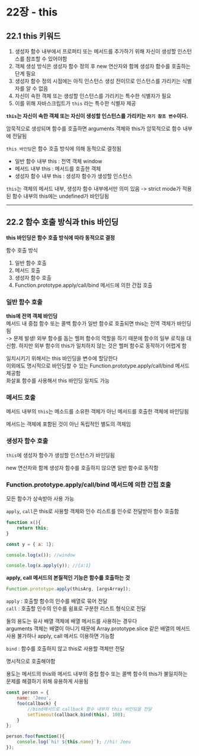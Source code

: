 # 22장 - this
## 22.1 this 키워드
1. 생성자 함수 내부에서 프로퍼티 또는 메서드를 추가하기 위해 자신이 생성할 인스턴스를 참조할 수 있어야함
2. 객체 생성 방식은 생성자 함수 정의 후 new 연산자와 함께 생성자 함수를 호출하는 단계 필요
3. 생성자 함수 정의 시점에는 아직 인스턴스 생성 전이므로 인스턴스를 가리키는 식별자를 알 수 없음
4. 자신이 속한 객체 또는 생성할 인스턴스를 가리키는 특수한 식별자가 필요
5. 이를 위해 자바스크립트가 `this` 라는 특수한 식별자 제공

**`this`는 자신이 속한 객체 또는 자신이 생성할 인스턴스를 가리키는 `자기 참조 변수`이다.**

암묵적으로 생성되며 함수를 호출하면 arguments 객체와 this가 암묵적으로 함수 내부에 전달됨

`this 바인딩`은 함수 호출 방식에 의해 동적으로 결정됨

- 일반 함수 내부 this : 전역 객체 window <br>
- 메서드 내부 this : 메서드를 호출한 객체<br>
- 생성자 함수 내부 this : 생성자 함수가 생성할 인스턴스

`this`는 객체의 메서드 내부, 생성자 함수 내부에서만 의미 있음 -> strict mode가 적용된 함수 내부의 this에는 undefined가 바인딩됨

---
## 22.2 함수 호출 방식과 this 바인딩
**this 바인딩은 함수 호출 방식에 따라 동적으로 결정**

함수 호출 방식
1. 일반 함수 호출
2. 메서드 호출
3. 생성자 함수 호출
4. Function.prototype.apply/call/bind 메서드에 의한 간접 호출

### 일반 함수 호출
**this에 전역 객체 바인딩**<br>
메서드 내 중첩 함수 또는 콜백 함수가 일반 함수로 호출되면 this는 전역 객체가 바인딩됨<br>
-> 문제 발생! 외부 함수를 돕는 헬퍼 함수의 역할을 하기 때문에 함수의 일부 로직을 대신함. 하지만 외부 함수의 this가 일치하지 않는 것은 헬퍼 함수로 동작하기 어렵게 함

일치시키기 위해서는 this 바인딩을 변수에 할당한다<br>
이외에도 명시적으로 바인딩할 수 있는 Function.prototype.apply/call/bind 메서드 제공함<br>
화살표 함수를 사용해서 this 바인딩 일치도 가능

### 메서드 호출
메서드 내부의 `this`는 메소드를 소유한 객체가 아닌 메서드를 호출한 객체에 바인딩됨

메서드는 객체에 포함된 것이 아닌 독립적인 별도의 객체임

### 생성자 함수 호출
`this`에 생성자 함수가 생성할 인스턴스가 바인딩됨

new 연산자와 함께 생성자 함수를 호출하지 않으면 일반 함수로 동작함

### Function.prototype.apply/call/bind 메서드에 의한 간접 호출
모든 함수가 상속받아 사용 가능

`apply`, `call`은 this로 사용할 객체와 인수 리스트를 인수로 전달받아 함수 호출함

```javascript
function x(){
    return this;
}

const y = { a: 1};

console.log(x()); //window

console.log(x.apply(y)); //{a:1}
```
**apply, call 메서드의 본질적인 기능은 함수를 호출하는 것**

```javascript
Function.prototype.apply(thisArg, [argsArray]);
```

`apply` : 호출할 함수의 인수를 배열로 묶어 전달<br>
`call` : 호출할 인수의 인수를 쉼표로 구분한 리스트 형식으로 전달

둘의 용도는 유사 배열 객체에 배열 메서드를 사용하는 경우다<br>
arguments 객체는 배열이 아니기 때문에 Array.prototype.slice 같은 배열의 메서드 사용 불가하나 apply, call 메서드 이용하면 가능함

`bind` : 함수를 호출하지 않고 this로 사용할 객체만 전달

명시적으로 호출해야함

용도는 메서드의 this와 메서드 내부의 중첩 함수 또는 콜백 함수의 this가 불일치하는 문제를 해결하기 위해 유용하게 사용됨

```javascript
const person = {
    name: 'Jeeu',
    foo(callback) {
        //bind메서드로 callback 함수 내부의 this 바인딩을 전달
        setTimeout(callback.bind(this), 100);
    }
};

person.foo(function(){
    console.log(`hi! ${this.name}`); //hi! Jeeu
});
```